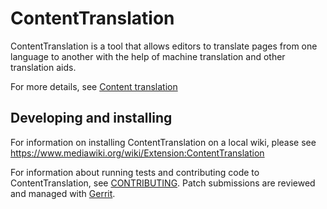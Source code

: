 # ContentTranslation

ContentTranslation is a tool that allows editors to translate
pages from one language to another with the help of machine
translation and other translation aids.

For more details, see  [Content translation][]
## Developing and installing

For information on installing ContentTranslation on a local wiki, please
see https://www.mediawiki.org/wiki/Extension:ContentTranslation

For information about running tests and contributing code to ContentTranslation,
see [CONTRIBUTING][]. Patch submissions are reviewed and managed with
[Gerrit][].

[Content translation]:      http://www.mediawiki.org/wiki/Content_translation
[CONTRIBUTING]:         CONTRIBUTING.md
[Gerrit]:            https://www.mediawiki.org/wiki/Gerrit
